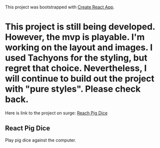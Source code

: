 This project was bootstrapped with [Create React App](https://github.com/facebookincubator/create-react-app).

# This project is still being developed. However, the mvp is playable. I'm working on the layout and images. I used Tachyons for the styling, but regret that choice. Nevertheless, I will continue to build out the project with "pure styles". Please check back.

Here is link to the project on surge: [Reach Pig Dice](http://needy-volcano.surge.sh/)

## React Pig Dice
Play pig dice against the computer.
